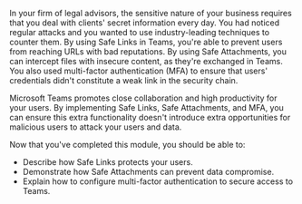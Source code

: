 In your firm of legal advisors, the sensitive nature of your business requires that you deal with clients' secret information every day. You had noticed regular attacks and you wanted to use industry-leading techniques to counter them. By using Safe Links in Teams, you're able to prevent users from reaching URLs with bad reputations. By using Safe Attachments, you can intercept files with insecure content, as they're exchanged in Teams. You also used multi-factor authentication (MFA) to ensure that users' credentials didn't constitute a weak link in the security chain.

Microsoft Teams promotes close collaboration and high productivity for your users. By implementing Safe Links, Safe Attachments, and MFA, you can ensure  this extra functionality doesn't introduce extra opportunities for malicious users to attack your users and data.

Now that you've completed this module, you should be able to:

- Describe how Safe Links protects your users.
- Demonstrate how Safe Attachments can prevent data compromise.
- Explain how to configure multi-factor authentication to secure access to Teams.

